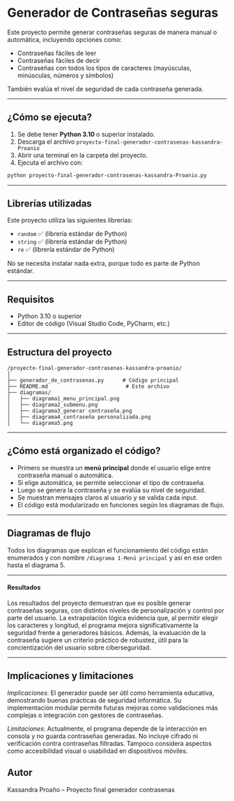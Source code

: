 #  Generador de Contraseñas seguras

Este proyecto permite generar contraseñas seguras de manera manual o automática, incluyendo opciones como:
- Contraseñas fáciles de leer
- Contraseñas fáciles de decir
- Contraseñas con todos los tipos de caracteres (mayúsculas, minúsculas, números y símbolos)

También evalúa el nivel de seguridad de cada contraseña generada.

---

##  ¿Cómo se ejecuta?

1. Se debe tener **Python 3.10** o superior instalado.
2. Descarga el archivo `proyecto-final-generador-contrasenas-kassandra-Proanio` 
3. Abrir una terminal en la carpeta del proyecto.
4. Ejecuta el archivo con:

```bash
python proyecto-final-generador-contrasenas-kassandra-Proanio.py
```

---

##  Librerías utilizadas

Este proyecto utiliza las siguientes librerías:

- `random` ✅ (librería estándar de Python)
- `string` ✅ (librería estándar de Python)
- `re` ✅ (librería estándar de Python)


 No se necesita instalar nada extra, porque todo es parte de Python estándar.

---

##  Requisitos

- Python 3.10 o superior
- Editor de código (Visual Studio Code, PyCharm, etc.)

---

##  Estructura del proyecto

```
/proyecto-final-generador-contrasenas-kassandra-proanio/
│
├── generador_de_contrasenas.py      # Código principal
├── README.md                         # Este archivo
├── diagramas/
│   ├── diagrama1_menu_principal.png
│   ├── diagrama2_submenu.png
│   ├── diagrama3_generar contraseña.png
│   ├── diagrama4_contraseña personalizada.png
│   └── diagrama5.png
```

---

##  ¿Cómo está organizado el código?

- Primero se muestra un **menú principal** donde el usuario elige entre contraseña manual o automática.
- Si elige automática, se permite seleccionar el tipo de contraseña.
- Luego se genera la contraseña y se evalúa su nivel de seguridad.
- Se muestran mensajes claros al usuario y se valida cada input.
- El código está modularizado en funciones según los diagramas de flujo.

---

##  Diagramas de flujo

Todos los diagramas que explican el funcionamiento del código están enumerados y con nombre `/diagrama 1-Menú principal` y así en ese orden hasta el diagrama 5.

---
#### Resultados

Los resultados del proyecto demuestran que es posible generar contraseñas seguras, con distintos niveles de personalización y control por parte del usuario. La extrapolación lógica evidencia que, al permitir elegir los caracteres y longitud, el programa mejora significativamente la seguridad frente a generadores básicos. Además, la evaluación de la contraseña sugiere un criterio práctico de robustez, útil para la concientización del usuario sobre ciberseguridad.

---

##  Implicaciones y limitaciones

*Implicaciones*: El generador puede ser útil como herramienta educativa, demostrando buenas prácticas de seguridad informática. Su implementación modular permite futuras mejoras como validaciones más complejas o integración con gestores de contraseñas.

*Limitaciones*: Actualmente, el programa depende de la interacción en consola y no guarda contraseñas generadas. No incluye cifrado ni verificación contra contraseñas filtradas. Tampoco considera aspectos como accesibilidad visual o usabilidad en dispositivos móviles.

##  Autor

Kassandra Proaño – Proyecto final generador contrasenas
